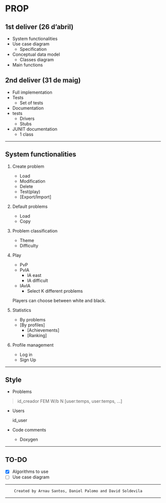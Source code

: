 # PROP
 
## 1st deliver (26 d’abril)

- System functionalities
- Use case diagram
    - Specification
- Conceptual data model
    - Classes diagram
- Main functions

## 2nd deliver (31 de maig)

- Full implementation
- Tests
    - Set of tests
- Documentation
- tests
    - Drivers
    - Stubs
- JUNIT documentation
    - 1 class

---

## System functionalities

1. Create problem
    - Load
    - Modification
    - Delete
    - Test(play)
    - [Export/Import]
2. Default problems
    - Load
    - Copy
3. Problem classification
    - Theme
    - Difficulty
4. Play
    - PvP
    - PvIA
        - IA east
        - IA difficult
    - IAvIA
        - Select K different problems

    Players can choose between white and black.

5. Statistics 
    - By problems
    - [By profiles]
        - [Achievements]
        - [Ranking]

6. Profile management
    - Log in
    - Sign Up
    
---

## Style

- Problems

> id_creador FEM W/b N [user:temps, user:temps, ...]

- Users

    id_user 

- Code comments
    - Doxygen
---

## TO-DO

- [x] Algorithms to use
- [ ] Use case diagram

---
        Created by Arnau Santos, Daniel Palomo and David Soldevila
---
